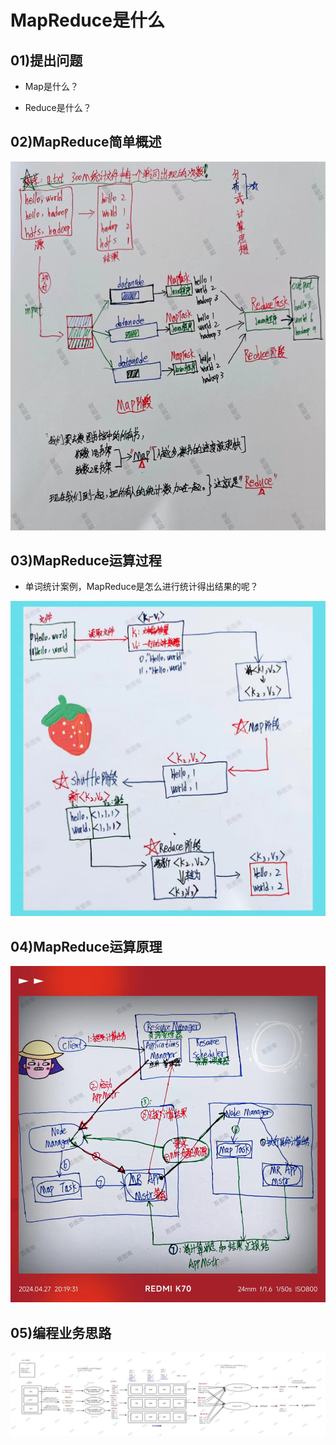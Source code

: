 # MapReduce是什么

## 01)提出问题

- Map是什么？

- Reduce是什么？



## 02)MapReduce简单概述

![image-20240427165029912](01MapReduce是什么.assets/image-20240427165029912.png)







## 03)MapReduce运算过程

- 单词统计案例，MapReduce是怎么进行统计得出结果的呢？

![image-20240427175612347](01MapReduce是什么.assets/image-20240427175612347.png)







## 04)MapReduce运算原理



![image-20240427202802543](01MapReduce是什么.assets/image-20240427202802543.png)







## 05)编程业务思路

![image-20240427204312134](01MapReduce是什么.assets/image-20240427204312134.png)